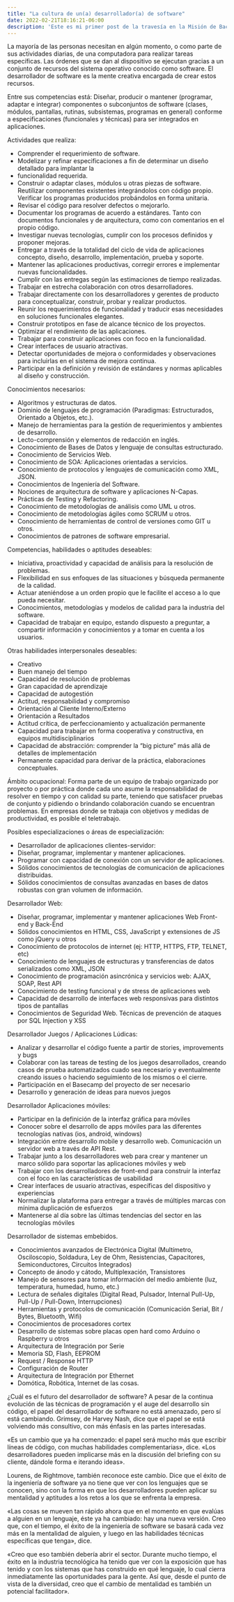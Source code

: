 ```yaml
---
title: "La cultura de un(a) desarrollador(a) de software"
date: 2022-02-21T18:16:21-06:00
description: 'Este es mi primer post de la travesía en la Misión de Backend con Node JS de Launch X.'
---
```


La mayoría de las personas necesitan en algún momento, o como parte de sus actividades diarias, de una computadora para realizar tareas específicas. Las órdenes que se dan al dispositivo se ejecutan gracias a un conjunto de recursos del sistema operativo conocido como software. El desarrollador de software es la mente creativa encargada de crear estos recursos.

Entre sus competencias está:
Diseñar, producir o mantener (programar, adaptar e integrar) componentes o subconjuntos de software (clases, módulos, pantallas, rutinas, subsistemas, programas en general) conforme a especificaciones (funcionales y técnicas) para ser integrados en aplicaciones.

Actividades que realiza:
- Comprender el requerimiento de software.
- Modelizar y refinar especificaciones a fin de determinar un diseño detallado para implantar la
- funcionalidad requerida.
- Construir o adaptar clases, módulos u otras piezas de software. Reutilizar componentes existentes integrándolos con código propio. Verificar los programas producidos probándolos en forma unitaria.
- Revisar el código para resolver defectos o mejorarlo.
- Documentar los programas de acuerdo a estándares. Tanto con documentos funcionales y de arquitectura, como con comentarios en el propio código.
- Investigar nuevas tecnologías, cumplir con los procesos definidos y proponer mejoras.
- Entregar a través de la totalidad del ciclo de vida de aplicaciones concepto, diseño, desarrollo, implementación, prueba y soporte.
- Mantener las aplicaciones productivas, corregir errores e implementar nuevas funcionalidades.
- Cumplir con las entregas según las estimaciones de tiempo realizadas.
- Trabajar en estrecha colaboración con otros desarrolladores.
- Trabajar directamente con los desarrolladores y gerentes de producto para conceptualizar, construir, probar y realizar productos.
- Reunir los requerimientos de funcionalidad y traducir esas necesidades en soluciones funcionales elegantes.
- Construir prototipos en fase de alcance técnico de los proyectos.
- Optimizar el rendimiento de las aplicaciones.
- Trabajar para construir aplicaciones con foco en la funcionalidad.
- Crear interfaces de usuario atractivas.
- Detectar oportunidades de mejora o conformidades y observaciones para incluirlas en el sistema de mejora continua.
- Participar en la definición y revisión de estándares y normas aplicables al diseño y construcción.
 
Conocimientos necesarios:
- Algoritmos y estructuras de datos.
- Dominio de lenguajes de programación (Paradigmas: Estructurados, Orientado a Objetos, etc.).
- Manejo de herramientas para la gestión de requerimientos y ambientes de desarrollo.
- Lecto-comprensión y elementos de redacción en inglés.
- Conocimiento de Bases de Datos y lenguaje de consultas estructurado.
- Conocimiento de Servicios Web.
- Conocimiento de SOA: Aplicaciones orientadas a servicios.
- Conocimiento de protocolos y lenguajes de comunicación como XML, JSON.
- Conocimientos de Ingeniería del Software.
- Nociones de arquitectura de software y aplicaciones N-Capas.
- Prácticas de Testing y Refactoring.
- Conocimiento de metodologías de análisis como UML u otros.
- Conocimiento de metodologías ágiles como SCRUM u otros.
- Conocimiento de herramientas de control de versiones como GIT u otros.
- Conocimientos de patrones de software empresarial.
 

Competencias, habilidades o aptitudes deseables:
- Iniciativa, proactividad y capacidad de análisis para la resolución de problemas.
- Flexibilidad en sus enfoques de las situaciones y búsqueda permanente de la calidad.
- Actuar ateniéndose a un orden propio que le facilite el acceso a lo que pueda necesitar.
- Conocimientos, metodologías y modelos de calidad para la industria del software.
- Capacidad de trabajar en equipo, estando dispuesto a preguntar, a compartir información y conocimientos y a tomar en cuenta a los usuarios.

Otras habilidades interpersonales deseables:
- Creativo
- Buen manejo del tiempo
- Capacidad de resolución de problemas
- Gran capacidad de aprendizaje
- Capacidad de autogestión
- Actitud, responsabilidad y compromiso
- Orientación al Cliente Interno/Externo
- Orientación a Resultados
- Actitud crítica, de perfeccionamiento y actualización permanente
- Capacidad para trabajar en forma cooperativa y constructiva, en equipos multidisciplinarios
- Capacidad de abstracción: comprender la “big picture” más allá de detalles de implementación
- Permanente capacidad para derivar de la práctica, elaboraciones conceptuales.

Ámbito ocupacional:
Forma parte de un equipo de trabajo organizado por proyecto o por práctica donde cada uno asume la responsabilidad de resolver en tiempo y con calidad su parte, teniendo que satisfacer pruebas de conjunto y pidiendo o brindando colaboración cuando se encuentran problemas. En empresas donde se trabaja con objetivos y medidas de productividad, es posible el teletrabajo.


Posibles especializaciones o áreas de especialización:
- Desarrollador de aplicaciones clientes-servidor:
- Diseñar, programar, implementar y mantener aplicaciones.
- Programar con capacidad de conexión con un servidor de aplicaciones.
- Sólidos conocimientos de tecnologías de comunicación de aplicaciones distribuidas.
- Sólidos conocimientos de consultas avanzadas en bases de datos robustas con gran volumen de información.
 
Desarrollador Web:
- Diseñar, programar, implementar y mantener aplicaciones Web Front-end y Back-End
- Sólidos conocimientos en HTML, CSS, JavaScript y extensiones de JS como jQuery u otros
- Conocimiento de protocolos de internet (ej: HTTP, HTTPS, FTP, TELNET, etc)
- Conocimiento de lenguajes de estructuras y transferencias de datos serializados como XML, JSON
- Conocimiento de programación asincrónica y servicios web: AJAX, SOAP, Rest API
- Conocimiento de testing funcional y de stress de aplicaciones web
- Capacidad de desarrollo de interfaces web responsivas para distintos tipos de pantallas
- Conocimientos de Seguridad Web. Técnicas de prevención de ataques por SQL Injection y XSS
 
Desarrollador Juegos / Aplicaciones Lúdicas:
- Analizar y desarrollar el código fuente a partir de stories, improvements y bugs
- Colaborar con las tareas de testing de los juegos desarrollados, creando casos de prueba automatizados cuado sea necesario y eventualmente creando issues o haciendo seguimiento de los mismos o el cierre.
- Participación en el Basecamp del proyecto de ser necesario
- Desarrollo y generación de ideas para nuevos juegos
 
Desarrollador Aplicaciones móviles:
- Participar en la definición de la interfaz gráfica para móviles
- Conocer sobre el desarrollo de apps móviles para las diferentes tecnologías nativas (ios, android, windows)
- Integración entre desarrollo mobile y desarrollo web. Comunicación un servidor web a través de API Rest.
- Trabajar junto a los desarrolladores web para crear y mantener un marco sólido para soportar las aplicaciones móviles y web
- Trabajar con los desarrolladores de front-end para construir la interfaz con el foco en las características de usabilidad
- Crear interfaces de usuario atractivas, específicas del dispositivo y experiencias
- Normalizar la plataforma para entregar a través de múltiples marcas con mínima duplicación de esfuerzos
- Mantenerse al día sobre las últimas tendencias del sector en las tecnologías móviles
 
Desarrollador de sistemas embebidos.
- Conocimientos avanzados de Electrónica Digital (Multímetro, Osciloscopio, Soldadura, Ley de Ohm, Resistencias, Capacitores, Semiconductores, Circuitos Integrados)
- Concepto de ánodo y cátodo, Multiplexación, Transistores
- Manejo de sensores para tomar información del medio ambiente (luz, temperatura, humedad, humo, etc.)
- Lectura de señales digitales (Digital Read, Pulsador, Internal Pull-Up, Pull-Up / Pull-Down, Interrupciones)
- Herramientas y protocolos de comunicación (Comunicación Serial, Bit / Bytes, Bluetooth, Wifi)
- Conocimientos de procesadores cortex
- Desarrollo de sistemas sobre placas open hard como Arduino o Raspberry u otros
- Arquitectura de Integración por Serie
- Memoria SD, Flash, EEPROM
- Request / Response HTTP
- Configuración de Router
- Arquitectura de Integración por Ethernet
- Domótica, Robótica, Internet de las cosas.

¿Cuál es el futuro del desarrollador de software?
A pesar de la continua evolución de las técnicas de programación y el auge del desarrollo sin código, el papel del desarrollador de software no está amenazado, pero sí está cambiando. Grimsey, de Harvey Nash, dice que el papel se está volviendo más consultivo, con más énfasis en las partes interesadas.

«Es un cambio que ya ha comenzado: el papel será mucho más que escribir líneas de código, con muchas habilidades complementarias», dice. «Los desarrolladores pueden implicarse más en la discusión del briefing con su cliente, dándole forma e iterando ideas».

Lourens, de Rightmove, también reconoce este cambio. Dice que el éxito de la ingeniería de software ya no tiene que ver con los lenguajes que se conocen, sino con la forma en que los desarrolladores pueden aplicar su mentalidad y aptitudes a los retos a los que se enfrenta la empresa.

«Las cosas se mueven tan rápido ahora que en el momento en que evalúas a alguien en un lenguaje, éste ya ha cambiado: hay una nueva versión. Creo que, con el tiempo, el éxito de la ingeniería de software se basará cada vez más en la mentalidad de alguien, y luego en las habilidades técnicas específicas que tenga», dice.

«Creo que eso también debería abrir el sector. Durante mucho tiempo, el éxito en la industria tecnológica ha tenido que ver con la exposición que has tenido y con los sistemas que has construido en qué lenguaje, lo cual cierra inmediatamente las oportunidades para la gente. Así que, desde el punto de vista de la diversidad, creo que el cambio de mentalidad es también un potencial facilitador».

